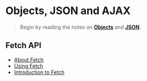 # Objects, JSON and AJAX

> Begin by reading the notes on [**Objects**](./Objects.md) and [**JSON**](./JSON.md).

## Fetch API

- [About Fetch](https://developer.mozilla.org/en-US/docs/Web/API/Fetch_API)
- [Using Fetch](https://developer.mozilla.org/en-US/docs/Web/API/Fetch_API/Using_Fetch)
- [Introduction to Fetch](https://developers.google.com/web/updates/2015/03/introduction-to-fetch)
